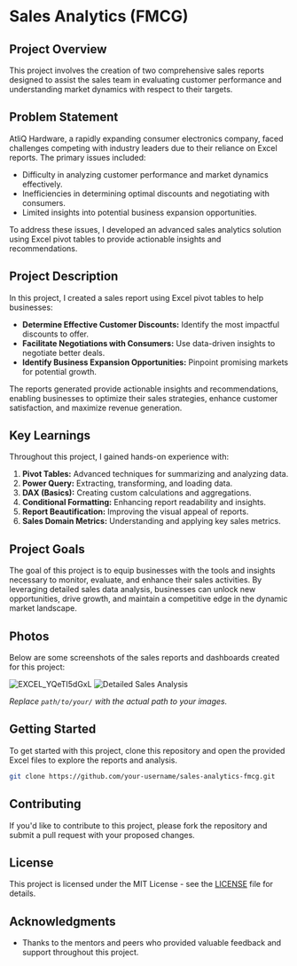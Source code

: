 # Sales Analytics (FMCG)

## Project Overview

This project involves the creation of two comprehensive sales reports designed to assist the sales team in evaluating customer performance and understanding market dynamics with respect to their targets.

## Problem Statement

AtliQ Hardware, a rapidly expanding consumer electronics company, faced challenges competing with industry leaders due to their reliance on Excel reports. The primary issues included:

- Difficulty in analyzing customer performance and market dynamics effectively.
- Inefficiencies in determining optimal discounts and negotiating with consumers.
- Limited insights into potential business expansion opportunities.

To address these issues, I developed an advanced sales analytics solution using Excel pivot tables to provide actionable insights and recommendations.

## Project Description

In this project, I created a sales report using Excel pivot tables to help businesses:

- **Determine Effective Customer Discounts:** Identify the most impactful discounts to offer.
- **Facilitate Negotiations with Consumers:** Use data-driven insights to negotiate better deals.
- **Identify Business Expansion Opportunities:** Pinpoint promising markets for potential growth.

The reports generated provide actionable insights and recommendations, enabling businesses to optimize their sales strategies, enhance customer satisfaction, and maximize revenue generation.

## Key Learnings

Throughout this project, I gained hands-on experience with:

1. **Pivot Tables:** Advanced techniques for summarizing and analyzing data.
2. **Power Query:** Extracting, transforming, and loading data.
3. **DAX (Basics):** Creating custom calculations and aggregations.
4. **Conditional Formatting:** Enhancing report readability and insights.
5. **Report Beautification:** Improving the visual appeal of reports.
6. **Sales Domain Metrics:** Understanding and applying key sales metrics.

## Project Goals

The goal of this project is to equip businesses with the tools and insights necessary to monitor, evaluate, and enhance their sales activities. By leveraging detailed sales data analysis, businesses can unlock new opportunities, drive growth, and maintain a competitive edge in the dynamic market landscape.

## Photos

Below are some screenshots of the sales reports and dashboards created for this project:

![EXCEL_YQeTI5dGxL](https://github.com/user-attachments/assets/a5d9ef3f-d675-490f-aa14-b0de8eb500a6)
![Detailed Sales Analysis](path/to/your/detailed_sales_analysis.png)

*Replace `path/to/your/` with the actual path to your images.*

## Getting Started

To get started with this project, clone this repository and open the provided Excel files to explore the reports and analysis.

```bash
git clone https://github.com/your-username/sales-analytics-fmcg.git
```

## Contributing

If you'd like to contribute to this project, please fork the repository and submit a pull request with your proposed changes.

## License

This project is licensed under the MIT License - see the [LICENSE](LICENSE) file for details.

## Acknowledgments

- Thanks to the mentors and peers who provided valuable feedback and support throughout this project.
